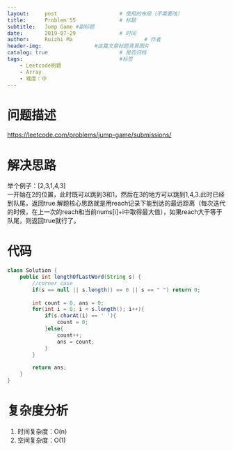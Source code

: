 ```yaml
---
layout:     post   				    # 使用的布局（不需要改）
title:      Problem 55				# 标题 
subtitle:   Jump Game #副标题
date:       2019-07-29				# 时间
author:     Ruizhi Ma 						# 作者
header-img:              	#这篇文章标题背景图片
catalog: true 						# 是否归档
tags:								#标签
    - Leetcode刷题
    - Array
    - 难度：中
---
```

# 问题描述
https://leetcode.com/problems/jump-game/submissions/  

# 解决思路
举个例子：[2,3,1,4,3]  
一开始在2的位置，此时既可以跳到3和1，然后在3的地方可以跳到1,4,3.此时已经到队尾，返回true.解题核心思路就是用reach记录下能到达的最远距离（每次迭代的时候，在上一次的reach和当前nums[i]+i中取得最大值），如果reach大于等于队尾，则返回true就行了。

# 代码
```java
class Solution {
    public int lengthOfLastWord(String s) {
        //corner case
        if(s == null || s.length() == 0 || s == " ") return 0;
        
        int count = 0, ans = 0;
        for(int i = 0; i < s.length(); i++){
            if(s.charAt(i) == ' '){
                count = 0;
            }else{
                count++;
                ans = count;
            }
        }
        
        return ans;
    }
}
```

# 复杂度分析
1. 时间复杂度：O(n)
2. 空间复杂度：O(1)